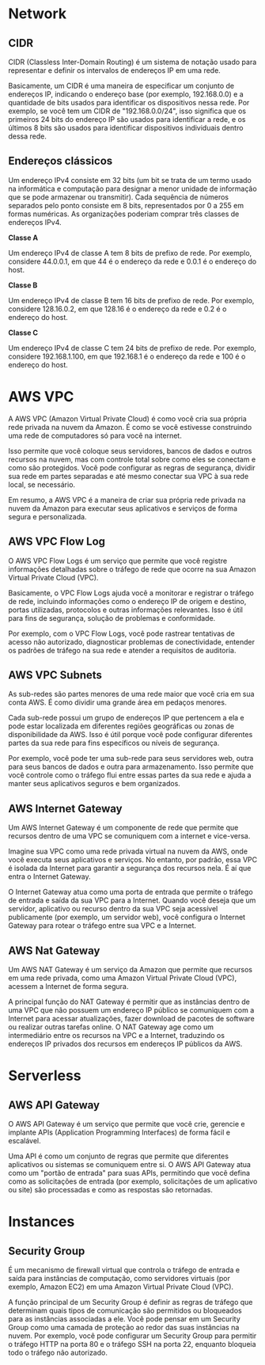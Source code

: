 # Network

## CIDR

CIDR (Classless Inter-Domain Routing) é um sistema de notação usado para representar e definir os intervalos de endereços IP em uma rede.

Basicamente, um CIDR é uma maneira de especificar um conjunto de endereços IP, indicando o endereço base (por exemplo, 192.168.0.0) e a quantidade de bits usados para identificar os dispositivos nessa rede. Por exemplo, se você tem um CIDR de "192.168.0.0/24", isso significa que os primeiros 24 bits do endereço IP são usados para identificar a rede, e os últimos 8 bits são usados para identificar dispositivos individuais dentro dessa rede.

## Endereços clássicos

Um endereço IPv4 consiste em 32 bits (um bit se trata de um termo usado na informática e computação para designar a menor unidade de informação que se pode armazenar ou transmitir). Cada sequência de números separados pelo ponto consiste em 8 bits, representados por 0 a 255 em formas numéricas. As organizações poderiam comprar três classes de endereços IPv4.

**Classe A**

Um endereço IPv4 de classe A tem 8 bits de prefixo de rede. Por exemplo, considere 44.0.0.1, em que 44 é o endereço da rede e 0.0.1 é o endereço do host.

**Classe B**

Um endereço IPv4 de classe B tem 16 bits de prefixo de rede. Por exemplo, considere 128.16.0.2, em que 128.16 é o endereço da rede e 0.2 é o endereço do host.

**Classe C**

Um endereço IPv4 de classe C tem 24 bits de prefixo de rede. Por exemplo, considere 192.168.1.100, em que 192.168.1 é o endereço da rede e 100 é o endereço do host.

# AWS VPC 

A AWS VPC (Amazon Virtual Private Cloud) é como você cria sua própria rede privada na nuvem da Amazon. É como se você estivesse construindo uma rede de computadores só para você na internet.

Isso permite que você coloque seus servidores, bancos de dados e outros recursos na nuvem, mas com controle total sobre como eles se conectam e como são protegidos. Você pode configurar as regras de segurança, dividir sua rede em partes separadas e até mesmo conectar sua VPC à sua rede local, se necessário.

Em resumo, a AWS VPC é a maneira de criar sua própria rede privada na nuvem da Amazon para executar seus aplicativos e serviços de forma segura e personalizada.

## AWS VPC Flow Log

O AWS VPC Flow Logs é um serviço que permite que você registre informações detalhadas sobre o tráfego de rede que ocorre na sua Amazon Virtual Private Cloud (VPC).

Basicamente, o VPC Flow Logs ajuda você a monitorar e registrar o tráfego de rede, incluindo informações como o endereço IP de origem e destino, portas utilizadas, protocolos e outras informações relevantes. Isso é útil para fins de segurança, solução de problemas e conformidade.

Por exemplo, com o VPC Flow Logs, você pode rastrear tentativas de acesso não autorizado, diagnosticar problemas de conectividade, entender os padrões de tráfego na sua rede e atender a requisitos de auditoria.

## AWS VPC Subnets

As sub-redes são partes menores de uma rede maior que você cria em sua conta AWS. É como dividir uma grande área em pedaços menores.

Cada sub-rede possui um grupo de endereços IP que pertencem a ela e pode estar localizada em diferentes regiões geográficas ou zonas de disponibilidade da AWS. Isso é útil porque você pode configurar diferentes partes da sua rede para fins específicos ou níveis de segurança.

Por exemplo, você pode ter uma sub-rede para seus servidores web, outra para seus bancos de dados e outra para armazenamento. Isso permite que você controle como o tráfego flui entre essas partes da sua rede e ajuda a manter seus aplicativos seguros e bem organizados.

## AWS Internet Gateway

Um AWS Internet Gateway é um componente de rede que permite que recursos dentro de uma VPC se comuniquem com a internet e vice-versa.

Imagine sua VPC como uma rede privada virtual na nuvem da AWS, onde você executa seus aplicativos e serviços. No entanto, por padrão, essa VPC é isolada da Internet para garantir a segurança dos recursos nela. É aí que entra o Internet Gateway.

O Internet Gateway atua como uma porta de entrada que permite o tráfego de entrada e saída da sua VPC para a Internet. Quando você deseja que um servidor, aplicativo ou recurso dentro da sua VPC seja acessível publicamente (por exemplo, um servidor web), você configura o Internet Gateway para rotear o tráfego entre sua VPC e a Internet.

## AWS Nat Gateway

Um AWS NAT Gateway é um serviço da Amazon que permite que recursos em uma rede privada, como uma Amazon Virtual Private Cloud (VPC), acessem a Internet de forma segura.

A principal função do NAT Gateway é permitir que as instâncias dentro de uma VPC que não possuem um endereço IP público se comuniquem com a Internet para acessar atualizações, fazer download de pacotes de software ou realizar outras tarefas online. O NAT Gateway age como um intermediário entre os recursos na VPC e a Internet, traduzindo os endereços IP privados dos recursos em endereços IP públicos da AWS.

# Serverless

## AWS API Gateway

O AWS API Gateway é um serviço que permite que você crie, gerencie e implante APIs (Application Programming Interfaces) de forma fácil e escalável.

Uma API é como um conjunto de regras que permite que diferentes aplicativos ou sistemas se comuniquem entre si. O AWS API Gateway atua como um "portão de entrada" para suas APIs, permitindo que você defina como as solicitações de entrada (por exemplo, solicitações de um aplicativo ou site) são processadas e como as respostas são retornadas.

# Instances

## Security Group

É um mecanismo de firewall virtual que controla o tráfego de entrada e saída para instâncias de computação, como servidores virtuais (por exemplo, Amazon EC2) em uma Amazon Virtual Private Cloud (VPC).

A função principal de um Security Group é definir as regras de tráfego que determinam quais tipos de comunicação são permitidos ou bloqueados para as instâncias associadas a ele. Você pode pensar em um Security Group como uma camada de proteção ao redor das suas instâncias na nuvem. Por exemplo, você pode configurar um Security Group para permitir o tráfego HTTP na porta 80 e o tráfego SSH na porta 22, enquanto bloqueia todo o tráfego não autorizado.
